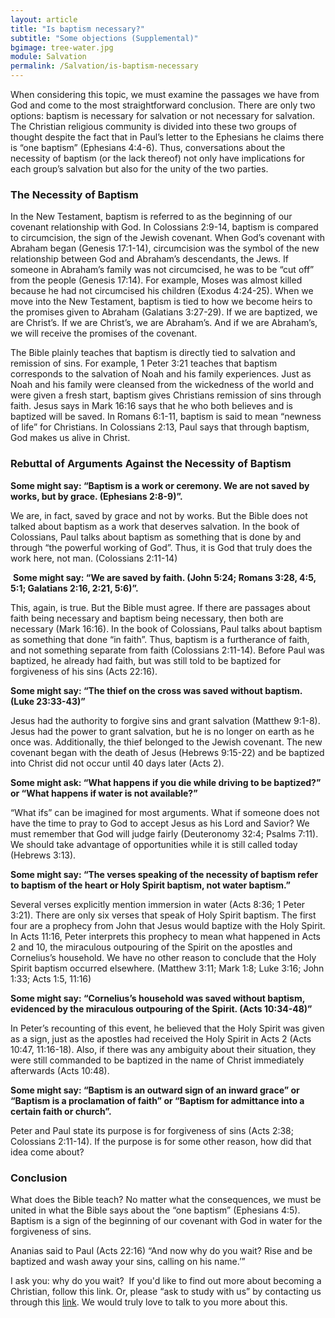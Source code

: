 ```yaml
---
layout: article
title: "Is baptism necessary?"
subtitle: "Some objections (Supplemental)"
bgimage: tree-water.jpg
module: Salvation
permalink: /Salvation/is-baptism-necessary
---
```


When considering this topic, we must examine the passages we have from God and come to the most straightforward conclusion. There are only two options: baptism is necessary for salvation or not necessary for salvation. The Christian religious community is divided into these two groups of thought despite the fact that in Paul’s letter to the Ephesians he claims there is “one baptism” (Ephesians 4:4-6). Thus, conversations about the necessity of baptism (or the lack thereof) not only have implications for each group’s salvation but also for the unity of the two parties.
 
### The Necessity of Baptism
In the New Testament, baptism is referred to as the beginning of our covenant relationship with God. In Colossians 2:9-14, baptism is compared to circumcision, the sign of the Jewish covenant. When God’s covenant with Abraham began (Genesis 17:1-14), circumcision was the symbol of the new relationship between God and Abraham’s descendants, the Jews. If someone in Abraham’s family was not circumcised, he was to be “cut off” from the people (Genesis 17:14). For example, Moses was almost killed because he had not circumcised his children (Exodus 4:24-25). When we move into the New Testament, baptism is tied to how we become heirs to the promises given to Abraham (Galatians 3:27-29). If we are baptized, we are Christ’s. If we are Christ’s, we are Abraham’s. And if we are Abraham’s, we will receive the promises of the covenant.
 
The Bible plainly teaches that baptism is directly tied to salvation and remission of sins. For example, 1 Peter 3:21 teaches that baptism corresponds to the salvation of Noah and his family experiences. Just as Noah and his family were cleansed from the wickedness of the world and were given a fresh start, baptism gives Christians remission of sins through faith. Jesus says in Mark 16:16 says that he who both believes and is baptized will be saved. In Romans 6:1-11, baptism is said to mean “newness of life” for Christians. In Colossians 2:13, Paul says that through baptism, God makes us alive in Christ.
 
### Rebuttal of Arguments Against the Necessity of Baptism
**Some might say: “Baptism is a work or ceremony. We are not saved by works, but by grace. (Ephesians 2:8-9)”.**

We are, in fact, saved by grace and not by works. But the Bible does not talked about baptism as a work that deserves salvation. In the book of Colossians, Paul talks about baptism as something that is done by and through “the powerful working of God”. Thus, it is God that truly does the work here, not man. (Colossians 2:11-14)

​
**Some might say: “We are saved by faith. (John 5:24; Romans 3:28, 4:5, 5:1; Galatians 2:16, 2:21, 5:6)”.**

This, again, is true. But the Bible must agree. If there are passages about faith being necessary and baptism being necessary, then both are necessary (Mark 16:16). In the book of Colossians, Paul talks about baptism as something that done “in faith”. Thus, baptism is a furtherance of faith, and not something separate from faith (Colossians 2:11-14). Before Paul was baptized, he already had faith, but was still told to be baptized for forgiveness of his sins (Acts 22:16).
 
**Some might say: “The thief on the cross was saved without baptism. (Luke 23:33-43)”**

Jesus had the authority to forgive sins and grant salvation (Matthew 9:1-8). Jesus had the power to grant salvation, but he is no longer on earth as he once was. Additionally, the thief belonged to the Jewish covenant. The new covenant began with the death of Jesus (Hebrews 9:15-22) and be baptized into Christ did not occur until 40 days later (Acts 2).
​

**Some might ask: “What happens if you die while driving to be baptized?” or “What happens if water is not available?”**

“What ifs” can be imagined for most arguments. What if someone does not have the time to pray to God to accept Jesus as his Lord and Savior? We must remember that God will judge fairly (Deuteronomy 32:4; Psalms 7:11). We should take advantage of opportunities while it is still called today (Hebrews 3:13). 

**Some might say: “The verses speaking of the necessity of baptism refer to baptism of the heart or Holy Spirit baptism, not water baptism.”**

Several verses explicitly mention immersion in water (Acts 8:36; 1 Peter 3:21). There are only six verses that speak of Holy Spirit baptism. The first four are a prophecy from John that Jesus would baptize with the Holy Spirit. In Acts 11:16, Peter interprets this prophecy to mean what happened in Acts 2 and 10, the miraculous outpouring of the Spirit on the apostles and Cornelius’s household. We have no other reason to conclude that the Holy Spirit baptism occurred elsewhere. (Matthew 3:11; Mark 1:8; Luke 3:16; John 1:33; Acts 1:5, 11:16)
 
**Some might say: “Cornelius’s household was saved without baptism, evidenced by the miraculous outpouring of the Spirit. (Acts 10:34-48)”**

In Peter’s recounting of this event, he believed that the Holy Spirit was given as a sign, just as the apostles had received the Holy Spirit in Acts 2 (Acts 10:47, 11:16-18). Also, if there was any ambiguity about their situation, they were still commanded to be baptized in the name of Christ immediately afterwards (Acts 10:48).
 
**Some might say: “Baptism is an outward sign of an inward grace” or “Baptism is a proclamation of faith” or “Baptism for admittance into a certain faith or church”.**

Peter and Paul state its purpose is for forgiveness of sins (Acts 2:38; Colossians 2:11-14). If the purpose is for some other reason, how did that idea come about?
 
### Conclusion
What does the Bible teach? No matter what the consequences, we must be united in what the Bible says about the “one baptism” (Ephesians 4:5). Baptism is a sign of the beginning of our covenant with God in water for the forgiveness of sins.
 
Ananias said to Paul (Acts 22:16) “And now why do you wait? Rise and be baptized and wash away your sins, calling on his name.’”
 
I ask you: why do you wait?
​
If you'd like to find out more about becoming a Christian, follow this link. Or, please “ask to study with us” by contacting us through this [link](/study-with-us). We would truly love to talk to you more about this.